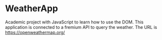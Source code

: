 # WeatherApp

Academic project with JavaScript to learn how to use the DOM. This application is connected to a fremium API to query the weather. The URL is https://openweathermap.org/